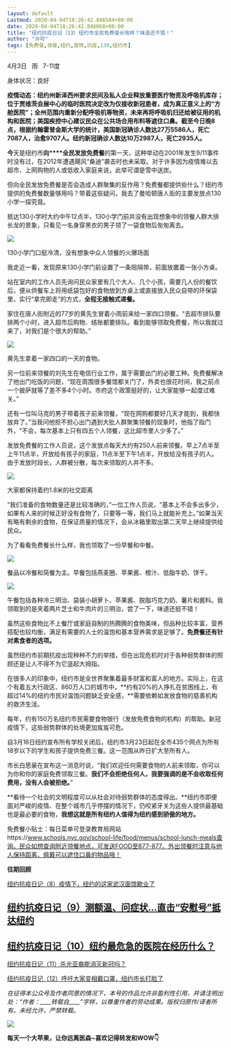 ```yaml
---
layout: default
Lastmod: 2020-04-04T18:26:42.846584+00:00
date: 2020-04-04T18:26:42.846068+00:00
title: "纽约抗疫日记（13）纽约市全民免费餐长啥样？味道还不错！"
author: "许可"
tags: [免费餐,领餐,纽约,食物,抗疫,130,纽约市]
---
```


4月3日   雨   7-11度  

身体状况：良好

**疫情动态：纽约州新泽西州要求民间及私人企业释放重要医疗物资及呼吸机库存；位于贾维茨会展中心的临时医院决定改为仅接收新冠患者，成为真正意义上的“方舱医院”；全州范围内重新分配呼吸机等物资，未来再将呼吸机归还给被征用的机构和医院；美国疾控中心建议民众在公共场合用布料等遮住口鼻。截至今日晚8点，根据约翰霍普金斯大学的统计，美国新冠确诊人数达27万5586人，死亡7087人，治愈9707人。纽约新冠确诊人数达10万2987人，死亡2935人。**  

**今**天是纽约市**向****全民发放免费餐**的第一天，这种举动在2001年发生9/11事件时没有过，在2012年遭遇飓风“桑迪”袭击时也未采取。对于许多因为疫情难以去超市、上网购物的人或低收入家庭来说，此举可谓是雪中送炭。

但向全民发放免费餐是否会造成人群聚集的反作用？免费餐都提供些什么？纽约市提供的免费餐数量够用吗？带着这些疑问，我去了曼哈顿唐人街的主要发放点130小学一探究竟。

抵达130小学时大约中午12点半，130小学门前并没有出现想象中的领餐人群大排长龙的景象，只看见一名身穿黑衣的男子领了一袋食物后匆匆离去。  

![](https://images.weserv.nl/?url=https%3A//mmbiz.qpic.cn/mmbiz_jpg/hibFQklviafB7vJGI2vJ3ebaIMsGCWs1Qn1ll2ujCUTRtF7P8AJlXobMtqjlmQX3mwmgYzoKtgNAn450rJib2WZew/640%3Fwx_fmt%3Djpeg)

130小学门口挺冷清，没有想象中众人领餐的火爆场面  

我走近一看，发现原来130小学门前设置了一条阻隔带，前面放置着一张小方桌。

站在室内的工作人员先询问民众家里有几个大人、几个小孩，需要几人份的餐饮后，便从供餐车上将用纸袋包好的食物放到方桌上或直接放入民众自带的环保袋里，实行“拿完即走”的方式，**全程无接触式递餐。**  

家住在唐人街附近的77岁的黄先生冒着小雨前来给一家四口领餐。“去超市排队要排两个小时，进入超市后购物、结账都要排队。看到能够领取免费餐，所以我就过来了，对我们是个很大的帮助。”  

![](https://images.weserv.nl/?url=https%3A//mmbiz.qpic.cn/mmbiz_jpg/hibFQklviafB7vJGI2vJ3ebaIMsGCWs1Qnbk3zYvqm1pcZibKeGmXjibyeWicaOrwBl6GMZImibsJMdYy1LpqSSiadg6Q/640%3Fwx_fmt%3Djpeg)

黄先生拿着一家四口的一天的食物。  

另一位前来领餐的刘先生在电信行业工作，属于需要出门的必要工种。免费餐解决了他出门吃饭的问题，“现在周围很多餐馆都关门了，外卖也很花时间，我之前点一个披萨就等了差不多4个小时。市府这个政策挺好的，让大家能够一起度过难关。”

还有一位叫马克的男子带着孩子前来领餐，“现在网购都要好几天才能到，我都快放弃了。”当我问他担不担心出门遇到大批人群聚集领餐的现象时，他指了指门外，“不会，每次基本上只有四五个人领餐，这比超市里人少多了。”  

发放免费餐的工作人员说，这个发放点每天大约有250人前来领餐。早上7点半至上午11点半，开放给有孩子的家庭，11点半至下午1点半，开放给没有孩子的人。由于发放时段长，人群被分散，每次来领取的人并不多。

![](https://images.weserv.nl/?url=https%3A//mmbiz.qpic.cn/mmbiz_jpg/hibFQklviafB7vJGI2vJ3ebaIMsGCWs1QnwfjmM8U9I9T0iaqo376w0KOLruyGD9eRQNoiaSSK9ewDqOMxknPAZFKA/640%3Fwx_fmt%3Djpeg)

大家都保持着约1.8米的社交距离

“我们准备的食物数量还是比较准确的，”一位工作人员说，“基本上不会多出多少，如果有人来的时候正好没有食物了，只要等一等，我们马上就能补充上。”如果当天有略有剩余的食物，在保证质量的情况下，会从冰箱里取出第二天早上继续提供给民众。

为了看看免费餐长什么样，我也领取了一份早餐和中餐。

![](https://images.weserv.nl/?url=https%3A//mmbiz.qpic.cn/mmbiz_jpg/hibFQklviafB7vJGI2vJ3ebaIMsGCWs1QnGu0bfBqvFMibevul3g36LZS2qSicHM0P4BTdq2FZXib9TKPV3iaDvFmQqg/640%3Fwx_fmt%3Djpeg)

餐品以冷餐和简餐为主。早餐包括燕麦圈、苹果酱、橙汁、低脂牛奶、饼干。

![](https://images.weserv.nl/?url=https%3A//mmbiz.qpic.cn/mmbiz_jpg/hibFQklviafB7vJGI2vJ3ebaIMsGCWs1QnibGqclNVjOBMHr0yXB4SdRbjbhZzyNIN1XPAfl4kJibZJTrsvCgs2sFQ/640%3Fwx_fmt%3Djpeg)

午餐包括各种冷三明治、袋装小胡萝卜、苹果酱、脱脂巧克力奶、薯片和酱料。我领取到的是夹着两片芝士和牛肉片的三明治，尝了一下，味道还挺不错！

虽然这些食物比不上餐厅或家庭自制的热腾腾的食物美味，但品种比较丰富，营养搭配也较均衡，满足有需要的人士的温饱和基本营养需求是足够了。**免费餐还有针对素食者的选项。**

虽然纽约市前期抗疫出现种种不力的举措，但在出现危机时对于各种弱势群体的照顾还是让人不得不为它竖起大拇指。

在很多人的印象中，纽约市是全世界聚集着最多财富和富人的地方。实际上，在这个有着五大行政区、860万人口的城市中，**约有20%的人挣扎在贫困线上，有超过14%的纽约市民对温饱问题缺乏安全感，**需要依赖如发放食物的慈善机构的救济生活。

每年，约有150万名纽约市民需要食物银行（发放免费食物的机构）的帮助。新冠疫情下，这些弱势群体的处境更加岌岌可危。

自3月16日纽约宣布所有学校关闭后，纽约市3月23日起在全市435个网点为所有18岁以下的学生和孩子提供免费三餐。这一范围从昨日扩大至所有人。

市长白思豪在宣布这一消息时说，“我们欢迎任何需要食物的人前来领取，你可以为你和你的家庭免费领取三餐。**我们不会拒绝任何人，我要强调的是不会收取任何费用，没有人会被拒绝。**”

**看待一个社会的文明程度可以从社会对待弱势群体的态度得出。**纽约市即便面对严峻的疫情、在整个城市几乎停摆的情况下，仍咬紧牙关为这些人提供最基础也是最必要的食物，**我想这就是所有纽约人值得为纽约感到骄傲的地方。**  

免费餐小贴士：每日菜单可登录教育局网站https://www.schools.nyc.gov/school-life/food/menus/school-lunch-meals查询。民众如想查询附近领餐地点，可发送FOOD至877-877。外出领餐时注意与他人保持距离，佩戴可以遮住口鼻的物品哦！  

**往期回顾**

[纽约抗疫日记（8）疫情下，纽约的这家武汉面馆歇业了](http://mp.weixin.qq.com/s?__biz=MzU1NDc3Mzc3OQ==&mid=2247483805&idx=1&sn=f37279de69fb5fb1c51d6bfbac6664ab&chksm=fbdf3de1cca8b4f7e35e35471a0581c4c3daf8b3a53adc979407c786da043bddba06fef4fdc1&scene=21#wechat_redirect)

[纽约抗疫日记（9）测额温、问症状…直击“安慰号”抵达纽约](http://mp.weixin.qq.com/s?__biz=MzU1NDc3Mzc3OQ==&mid=2247483826&idx=1&sn=70a1312f6d8576f804e6ad617514aee0&chksm=fbdf3dcecca8b4d807912c33b5186e55b9975b9799a2a5778844be23e988460c5377ce780139&scene=21#wechat_redirect)
-----------------------------------------------------------------------------------------------------------------------------------------------------------------------------------------------------------------------------------------------------

[纽约抗疫日记（10）纽约最危急的医院在经历什么？](http://mp.weixin.qq.com/s?__biz=MzU1NDc3Mzc3OQ==&mid=2247483847&idx=1&sn=1c9f48c8b67d80c94c86b66e9f07a73a&chksm=fbdf3dbbcca8b4ad262574631572d36868feb0b6091faeb23d7256831812070c00ef571d097e&scene=21#wechat_redirect)
-------------------------------------------------------------------------------------------------------------------------------------------------------------------------------------------------------------------------------------------------

[纽约抗疫日记（11）杀光亚裔能消灭新冠吗？](http://mp.weixin.qq.com/s?__biz=MzU1NDc3Mzc3OQ==&mid=2247483853&idx=1&sn=53f97719e8fde4b8346cc4b96d023c3c&chksm=fbdf3db1cca8b4a79705024e6168feb75f6961bb4e459b51f5196f3a15edaeb384488206db25&scene=21#wechat_redirect)  

[纽约抗疫日记（12）呼吁大家变相戴口罩，纽约市长打脸了](http://mp.weixin.qq.com/s?__biz=MzU1NDc3Mzc3OQ==&mid=2247483861&idx=1&sn=aa3ec52dffb87056b2d1a9e18d9377d4&chksm=fbdf3da9cca8b4bf1447f80398946e3de78fae88b4e897309c981eb57407c7b38efdba53f400&scene=21#wechat_redirect)  

_在征得本公众号及作者同意的情况下，本号的作品允许非盈利性引用，并请注明出处：“作者：\_\_\_\_转载自\_\_\_\_”字样，以尊重作者的劳动成果。版权归原作/译者所有。未经允许，严禁转载。_

![](https://images.weserv.nl/?url=https%3A//mmbiz.qpic.cn/mmbiz_jpg/hibFQklviafB5GrAbBnLclIBfQJU4sYrsXazsPrpZZiaB9iapTbAdyfC0AEWKXKE22oLavuNh4qjJ7ziaGic8iaA6uZqA/640%3Fwx_fmt%3Djpeg)

**每天一个大苹果，让你远离医森~喜欢记得转发和WOW👇**


